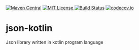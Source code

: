 [![Maven Central](https://img.shields.io/maven-central/v/com.github.javadev/json-kotlin.svg)](http://search.maven.org/#search%7Cga%7C1%7Cg%3A%22com.github.javadev%22%20AND%20a%3A%22json-kotlin%22)
[![MIT License](http://img.shields.io/badge/license-MIT-green.svg) ](https://github.com/javadev/json-kotlin/blob/master/LICENSE.txt)
[![Build Status](https://secure.travis-ci.org/javadev/json-kotlin.svg)](http://travis-ci.org/javadev/json-kotlin)
[![codecov.io](http://codecov.io/github/javadev/json-kotlin/coverage.svg?branch=master)](http://codecov.io/github/javadev/json-kotlin?branch=master)

# json-kotlin
Json library written in kotlin program language
